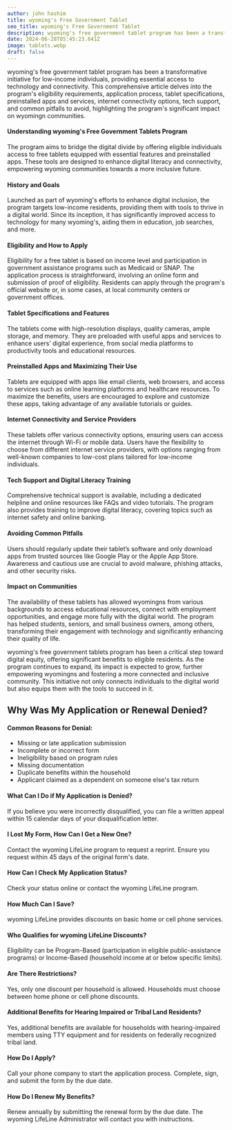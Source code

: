 ```yaml
---
author: john hashim
title: wyoming's Free Government Tablet 
seo_title: wyoming's Free Government Tablet 
description: wyoming's free government tablet program has been a transformative initiative for low-income individuals, providing essential access to technology and connectivity.
date: 2024-06-28T05:45:23.641Z
image: tablets.webp
draft: false
---
```


wyoming's free government tablet program has been a transformative initiative for low-income individuals, providing essential access to technology and connectivity. This comprehensive article delves into the program's eligibility requirements, application process, tablet specifications, preinstalled apps and services, internet connectivity options, tech support, and common pitfalls to avoid, highlighting the program's significant impact on wyomingn communities.

#### Understanding wyoming's Free Government Tablets Program

The program aims to bridge the digital divide by offering eligible individuals access to free tablets equipped with essential features and preinstalled apps. These tools are designed to enhance digital literacy and connectivity, empowering wyoming communities towards a more inclusive future.

#### History and Goals

Launched as part of wyoming's efforts to enhance digital inclusion, the program targets low-income residents, providing them with tools to thrive in a digital world. Since its inception, it has significantly improved access to technology for many wyoming's, aiding them in education, job searches, and more.

#### Eligibility and How to Apply

Eligibility for a free tablet is based on income level and participation in government assistance programs such as Medicaid or SNAP. The application process is straightforward, involving an online form and submission of proof of eligibility. Residents can apply through the program's official website or, in some cases, at local community centers or government offices.

#### Tablet Specifications and Features

The tablets come with high-resolution displays, quality cameras, ample storage, and memory. They are preloaded with useful apps and services to enhance users’ digital experience, from social media platforms to productivity tools and educational resources.

#### Preinstalled Apps and Maximizing Their Use

Tablets are equipped with apps like email clients, web browsers, and access to services such as online learning platforms and healthcare resources. To maximize the benefits, users are encouraged to explore and customize these apps, taking advantage of any available tutorials or guides.

#### Internet Connectivity and Service Providers

These tablets offer various connectivity options, ensuring users can access the internet through Wi-Fi or mobile data. Users have the flexibility to choose from different internet service providers, with options ranging from well-known companies to low-cost plans tailored for low-income individuals.

#### Tech Support and Digital Literacy Training

Comprehensive technical support is available, including a dedicated helpline and online resources like FAQs and video tutorials. The program also provides training to improve digital literacy, covering topics such as internet safety and online banking.

#### Avoiding Common Pitfalls

Users should regularly update their tablet’s software and only download apps from trusted sources like Google Play or the Apple App Store. Awareness and cautious use are crucial to avoid malware, phishing attacks, and other security risks.

#### Impact on Communities

The availability of these tablets has allowed wyomingns from various backgrounds to access educational resources, connect with employment opportunities, and engage more fully with the digital world. The program has helped students, seniors, and small business owners, among others, transforming their engagement with technology and significantly enhancing their quality of life.


wyoming's free government tablets program has been a critical step toward digital equity, offering significant benefits to eligible residents. As the program continues to expand, its impact is expected to grow, further empowering wyomingns and fostering a more connected and inclusive community. This initiative not only connects individuals to the digital world but also equips them with the tools to succeed in it.


## Why Was My Application or Renewal Denied?

#### Common Reasons for Denial:
- Missing or late application submission
- Incomplete or incorrect form
- Ineligibility based on program rules
- Missing documentation
- Duplicate benefits within the household
- Applicant claimed as a dependent on someone else's tax return

#### What Can I Do if My Application is Denied?

If you believe you were incorrectly disqualified, you can file a written appeal within 15 calendar days of your disqualification letter.

#### I Lost My Form, How Can I Get a New One?

Contact the wyoming LifeLine program to request a reprint. Ensure you request within 45 days of the original form's date.

#### How Can I Check My Application Status?

Check your status online or contact the wyoming LifeLine program.

#### How Much Can I Save?

wyoming LifeLine provides discounts on basic home or cell phone services.

#### Who Qualifies for wyoming LifeLine Discounts?

Eligibility can be Program-Based (participation in eligible public-assistance programs) or Income-Based (household income at or below specific limits).

#### Are There Restrictions?

Yes, only one discount per household is allowed. Households must choose between home phone or cell phone discounts.

#### Additional Benefits for Hearing Impaired or Tribal Land Residents?

Yes, additional benefits are available for households with hearing-impaired members using TTY equipment and for residents on federally recognized tribal land.

#### How Do I Apply?

Call your phone company to start the application process. Complete, sign, and submit the form by the due date.

#### How Do I Renew My Benefits?

Renew annually by submitting the renewal form by the due date. The wyoming LifeLine Administrator will contact you with instructions.
